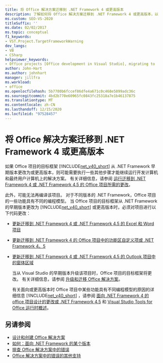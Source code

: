 ```yaml
---
title: 将 Office 解决方案迁移到 .NET Framework 4 或更高版本
description: 了解如何将 Office 解决方案迁移到 .NET Framework 4 或更高版本，以便你的项目可以继续工作。
ms.custom: SEO-VS-2020
titleSuffix: ''
ms.date: 02/02/2017
ms.topic: conceptual
f1_keywords:
- VST.Project.TargetFrameworkWarning
dev_langs:
- VB
- CSharp
helpviewer_keywords:
- Office projects [Office development in Visual Studio], migrating to .NET Framework 4
author: John-Hart
ms.author: johnhart
manager: jillfra
ms.workload:
- office
ms.openlocfilehash: 5b7780b6fccef86dfe4a671c0c468e5899adc36c
ms.sourcegitcommit: 4bd2b770e60965fc0843fc25318a7e1b46137875
ms.translationtype: MT
ms.contentlocale: zh-CN
ms.lasthandoff: 12/15/2020
ms.locfileid: "97528457"
---
```

# <a name="migrate-office-solutions-to-the-net-framework-4-or-later"></a>将 Office 解决方案迁移到 .NET Framework 4 或更高版本
  如果 Office 项目的目标框架 [!INCLUDE[net_v40_short](../sharepoint/includes/net-v40-short-md.md)] 从 .NET Framework 早期版本更改为或更高版本，则可能需要执行一些其他步骤才能继续运行开发计算机和最终用户计算机上的解决方案。 有关详细信息，请参阅 [运行迁移到 .NET Framework 4 或 .NET Framework 4.5 的 Office 项目所需的更改](../vsto/required-changes-to-run-office-projects-that-you-migrate-to-the-dotnet-framework-4-or-the-dotnet-framework-4-5.md)。

 此外，可能无法再编译该项目。 对于不同版本的 .NET Framework，Office 项目的一些功能具有不同的编程模型。 当 Office 项目的目标框架从 .NET Framework 的早期版本更改为 [!INCLUDE[net_v40_short](../sharepoint/includes/net-v40-short-md.md)] 或更高版本时，必须对项目进行以下代码更改：

- [更新迁移到 .NET Framework 4 或 .NET Framework 4.5 的 Excel 和 Word 项目](../vsto/updating-excel-and-word-projects-that-you-migrate-to-the-dotnet-framework-4-or-the-dotnet-framework-4-5.md)

- [更新迁移到 .NET Framework 4 的 Office 项目中的功能区自定义项或 .NET Framework 4。5](update-ribbon-customizations-in-office-projects-to-migrate-to-dotnet-framework-4-or-4-5.md)

- [更新迁移到 .NET Framework 4 或 .NET Framework 4.5 的 Outlook 项目中的窗体区域](../vsto/updating-form-regions-in-outlook-projects-that-you-migrate-to-the-dotnet-framework-4-or-the-dotnet-framework-4-5.md)

  当从 Visual Studio 的早期版本升级该项目时，Office 项目的目标框架将更改。 有关详细信息，请参阅 [升级和迁移 Office 解决方案](../vsto/upgrading-and-migrating-office-solutions.md)。

  有关面向或更高版本时 Office 项目中某些功能具有不同编程模型的原因的详细信息 [!INCLUDE[net_v40_short](../sharepoint/includes/net-v40-short-md.md)] ，请参阅 [面向 .NET Framework 4 的 office 项目设计的更改或 .NET Framework 4.5](../vsto/changes-to-the-design-of-office-projects-that-target-the-dotnet-framework-4-or-the-dotnet-framework-4-5.md) 和 [Visual Studio Tools for Office 运行时概述](../vsto/visual-studio-tools-for-office-runtime-overview.md)。

## <a name="see-also"></a>另请参阅
- [设计和创建 Office 解决方案](../vsto/designing-and-creating-office-solutions.md)
- [如何：面向 .NET Framework 的某个版本](../ide/visual-studio-multi-targeting-overview.md)
- [排查 Office 解决方案中的错误](../vsto/troubleshooting-errors-in-office-solutions.md)
- [Office 解决方案中的错误的其他支持](../vsto/additional-support-for-errors-in-office-solutions.md)
